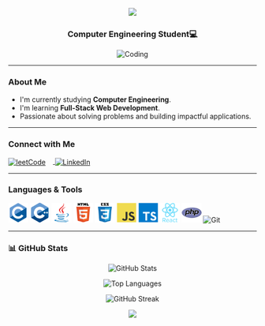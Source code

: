 <!-- Header -->
<p align="center">
  <img src="https://capsule-render.vercel.app/api?type=waving&height=250&color=E6B2BA&text=Hi%20,%20I'm%20Tala%20Damery👋&fontSize=49&section=header&fontColor=FFFFFF"/>
</p>

<h3 align="center"> Computer Engineering Student💻 </h3>

<p align="center">
  <img src="https://media2.giphy.com/media/v1.Y2lkPTc5MGI3NjExaGc1MWlvZzBqdHAyczIzemF6a2JsOGRocmFsbjJ1NnAxZ2pyaG1kYSZlcD12MV9pbnRlcm5hbF9naWZfYnlfaWQmY3Q9cw/h5vCZ5J3EJBQ7IkvO9/giphy.gif" alt="Coding" width="400"/>
</p>

---

###  About Me

-  I'm currently studying **Computer Engineering**.
-  I'm learning **Full-Stack Web Development**.
-  Passionate about solving problems and building impactful applications.

---

###  Connect with Me

<p align="left">
  <a href="https://leetcode.com/talamery/" target="_blank">
    <img align="center" src="https://raw.githubusercontent.com/rahuldkjain/github-profile-readme-generator/master/src/images/icons/Social/leet-code.svg" alt="leetCode" height="30" width="40" style="margin-right: 15px;" />
  </a>
  <a href="https://linkedin.com/in/tala-damery-547a5a347" target="_blank">
    <img align="center" src="https://raw.githubusercontent.com/rahuldkjain/github-profile-readme-generator/master/src/images/icons/Social/linked-in-alt.svg" alt="LinkedIn" height="30" width="40" />
  </a>
</p>


---

###  Languages & Tools

<p align="left">
  <img src="https://raw.githubusercontent.com/devicons/devicon/master/icons/c/c-original.svg" alt="C" width="40" height="40"/>
  <img src="https://raw.githubusercontent.com/devicons/devicon/master/icons/cplusplus/cplusplus-original.svg" alt="C++" width="40" height="40"/>
  <img src="https://raw.githubusercontent.com/devicons/devicon/master/icons/java/java-original.svg" alt="Java" width="40" height="40"/>
  <img src="https://raw.githubusercontent.com/devicons/devicon/master/icons/html5/html5-original-wordmark.svg" alt="HTML5" width="40" height="40"/>
  <img src="https://raw.githubusercontent.com/devicons/devicon/master/icons/css3/css3-original-wordmark.svg" alt="CSS3" width="40" height="40"/>
  <img src="https://raw.githubusercontent.com/devicons/devicon/master/icons/javascript/javascript-original.svg" alt="JavaScript" width="40" height="40"/>
  <img src="https://raw.githubusercontent.com/devicons/devicon/master/icons/typescript/typescript-original.svg" alt="TypeScript" width="40" height="40"/>
  <img src="https://raw.githubusercontent.com/devicons/devicon/master/icons/react/react-original-wordmark.svg" alt="React" width="40" height="40"/>
  <img src="https://raw.githubusercontent.com/devicons/devicon/master/icons/php/php-original.svg" alt="PHP" width="40" height="40"/>
  <img src="https://www.vectorlogo.zone/logos/git-scm/git-scm-icon.svg" alt="Git" width="40" height="40"/>
</p>

---

### 📊 GitHub Stats

<p align="center">
  <img src="https://github-readme-stats.vercel.app/api?username=taladamery&show_icons=true&theme=dark&title_color=ffb6c1&icon_color=ffb6c1&text_color=ffffff&bg_color=0d1117" alt="GitHub Stats" />
</p>

<p align="center">
  <img src="https://github-readme-stats.vercel.app/api/top-langs?username=taladamery&show_icons=true&layout=compact&theme=dark&title_color=ffb6c1&text_color=ffffff&bg_color=0d1117" alt="Top Languages" />
</p>

<p align="center">
  <img src="https://github-readme-streak-stats.herokuapp.com/?user=taladamery&theme=dark&ring=ffb6c1&fire=ffb6c1&currStreakLabel=ffffff&sideLabels=ffffff&dates=ffffff&sideNums=ffffff&background=0D1117" alt="GitHub Streak" />
</p>



<!-- Footer -->
<p align="center">
  <img src="https://capsule-render.vercel.app/api?type=waving&height=200&color=E6B2BA&fontSize=0&section=footer"/>
</p>
